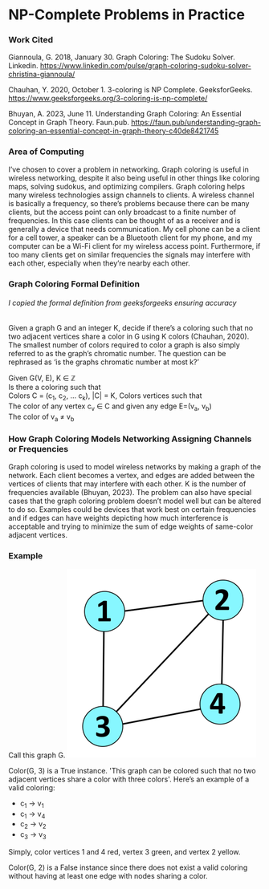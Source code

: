 # NP-Complete Problems in Practice

### Work Cited
Giannoula, G. 2018, January 30. Graph Coloring: The Sudoku Solver. Linkedin. https://www.linkedin.com/pulse/graph-coloring-sudoku-solver-christina-giannoula/

Chauhan, Y. 2020, October 1. 3-coloring is NP Complete. GeeksforGeeks. https://www.geeksforgeeks.org/3-coloring-is-np-complete/

Bhuyan, A. 2023, June 11. Understanding Graph Coloring: An Essential Concept in Graph Theory. Faun.pub. https://faun.pub/understanding-graph-coloring-an-essential-concept-in-graph-theory-c40de8421745

### Area of Computing
I’ve chosen to cover a problem in networking. Graph coloring is useful in wireless networking, despite it also being useful in other things like coloring maps, solving sudokus, and optimizing compilers. Graph coloring helps many wireless technologies assign channels to clients. A wireless channel is basically a frequency, so there’s problems because there can be many clients, but the access point can only broadcast to a finite number of frequencies. In this case clients can be thought of as a receiver and is generally a device that needs communication. My cell phone can be a client for a cell tower, a speaker can be a Bluetooth client for my phone, and my computer can be a Wi-Fi client for my wireless access point. Furthermore, if too many clients get on similar frequencies the signals may interfere with each other, especially when they’re nearby each other. 

### Graph Coloring Formal Definition
###### I copied the formal definition from geeksforgeeks ensuring accuracy
Given a graph G and an integer K, decide if there’s a coloring such that no two adjacent vertices share a color in G using K colors (Chauhan, 2020). The smallest number of colors required to color a graph is also simply referred to as the graph’s chromatic number. The question can be rephrased as ‘is the graphs chromatic number at most k?’

Given G(V, E), K ∈ ℤ  
Is there a coloring such that  
Colors C = (c<sub>1</sub>, c<sub>2</sub>, … c<sub>k</sub>), |C| = K, Colors vertices such that  
The color of any vertex c<sub>v</sub> ∈ C and given any edge E=(v<sub>a</sub>, v<sub>b</sub>)  
The color of v<sub>a</sub> ≠ v<sub>b</sub>  

### How Graph Coloring Models Networking Assigning Channels or Frequencies
Graph coloring is used to model wireless networks by making a graph of the network. Each client becomes a vertex, and edges are added between the vertices of clients that may interfere with each other. K is the number of frequencies available (Bhuyan, 2023). The problem can also have special cases that the graph coloring problem doesn’t model well but can be altered to do so. Examples could be devices that work best on certain frequencies and if edges can have weights depicting how much interference is acceptable and trying to minimize the sum of edge weights of same-color adjacent vertices. 

### Example 
Call this graph G.
![Graph G depicting four nodes and five edges.](example_graphG.png)

Color(G, 3) is a True instance. 'This graph can be colored such that no two adjacent vertices share a color with three colors'. Here’s an example of a valid coloring:  
- c<sub>1</sub> -> v<sub>1</sub>  
- c<sub>1</sub> -> v<sub>4</sub>  
- c<sub>2</sub> -> v<sub>2</sub>  
- c<sub>3</sub> -> v<sub>3</sub>  

Simply, color vertices 1 and 4 red, vertex 3 green, and vertex 2 yellow.

Color(G, 2) is a False instance since there does not exist a valid coloring without having at least one edge with nodes sharing a color. 
